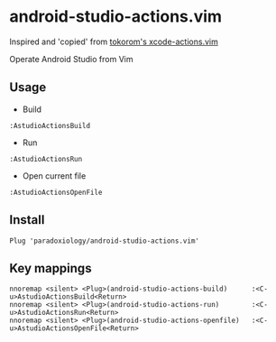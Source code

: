 android-studio-actions.vim
==========================

Inspired and 'copied' from [tokorom's xcode-actions.vim](https://github.com/tokorom/xcode-actions.vim)

Operate Android Studio from Vim

## Usage

- Build

```vim
:AstudioActionsBuild
```

- Run

```vim
:AstudioActionsRun
```

- Open current file

```vim
:AstudioActionsOpenFile
```

## Install

```
Plug 'paradoxiology/android-studio-actions.vim'
```

## Key mappings

```vim
nnoremap <silent> <Plug>(android-studio-actions-build)      :<C-u>AstudioActionsBuild<Return>
nnoremap <silent> <Plug>(android-studio-actions-run)        :<C-u>AstudioActionsRun<Return>
nnoremap <silent> <Plug>(android-studio-actions-openfile)   :<C-u>AstudioActionsOpenFile<Return>
```
